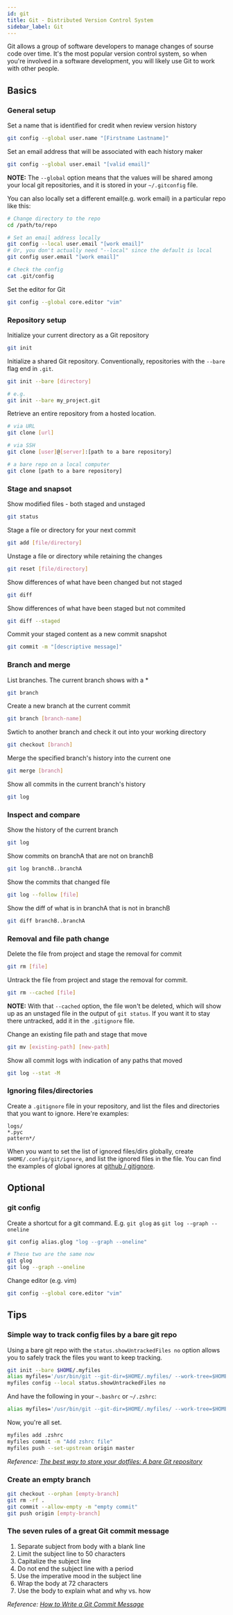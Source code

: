 ```yaml
---
id: git
title: Git - Distributed Version Control System
sidebar_label: Git
---
```


Git allows a group of software developers to manage changes of sourse code over time. 
It's the most popular version control system, so when you're involved in a software 
development, you will likely use Git to work with other people.

## Basics

### General setup

Set a name that is identified for credit when review version history

``` sh
git config --global user.name "[Firstname Lastname]"
```

Set an email address that will be associated with each history maker

``` sh
git config --global user.email "[valid email]"
```

**NOTE:** The `--global` option means that the values will be shared among your local git repositories,
and it is stored in your `~/.gitconfig` file.


You can also locally set a different email(e.g. work email) in a particular repo like this:

``` sh
# Change directory to the repo
cd /path/to/repo

# Set an email address locally
git config --local user.email "[work email]"
# Or, you don't actually need "--local" since the default is local
git config user.email "[work email]"

# Check the config
cat .git/config
```

Set the editor for Git

``` sh
git config --global core.editor "vim"
```

### Repository setup

Initialize your current directory as a Git repository

``` sh
git init
```

Initialize a shared Git repository. Conventionally, repositories with the `--bare` flag
end in `.git`.

``` sh
git init --bare [directory]

# e.g.
git init --bare my_project.git
```

Retrieve an entire repository from a hosted location.

``` sh
# via URL
git clone [url]

# via SSH
git clone [user]@[server]:[path to a bare repository]

# a bare repo on a local computer
git clone [path to a bare repository]
```

### Stage and snapsot

Show modified files - both staged and unstaged

``` sh
git status
```

Stage a file or directory for your next commit

``` sh
git add [file/directory]
```

Unstage a file or directory while retaining the changes

``` sh
git reset [file/directory]
```

Show differences of what have been changed but not staged

``` sh
git diff
```

Show differences of what have been staged but not commited

``` sh
git diff --staged
```

Commit your staged content as a new commit snapshot

``` sh
git commit -m "[descriptive message]"
```

### Branch and merge

List branches. The current branch shows with a *

``` sh
git branch
```

Create a new branch at the current commit

``` sh
git branch [branch-name]
```

Swtich to another branch and check it out into your working directory

``` sh
git checkout [branch]
```

Merge the specified branch's history into the current one

``` sh
git merge [branch]
```

Show all commits in the current branch's history

``` sh
git log
```

### Inspect and compare

Show the history of the current branch

``` sh
git log
```

Show commits on branchA that are not on branchB

``` sh
git log branchB..branchA
```

Show the commits that changed file

``` sh
git log --follow [file]
```

Show the diff of what is in branchA that is not in branchB

``` sh
git diff branchB..branchA
```

### Removal and file path change

Delete the file from project and stage the removal for commit

``` sh
git rm [file]
```

Untrack the file from project and stage the removal for commit.

``` sh
git rm --cached [file]
```

**NOTE:** With that `--cached` option, the file won't be deleted, which will show
up as an unstaged file in the output of `git status`. If you want it to stay there 
untracked, add it in the `.gitignore` file.

Change an existing file path and stage that move

``` sh
git mv [existing-path] [new-path]
```

Show all commit logs with indication of any paths that moved

``` sh
git log --stat -M
```

### Ignoring files/directories

Create a `.gitignore` file in your repository, and list the files and directories
that you want to ignore. Here're examples:

``` text
logs/
*.pyc
pattern*/
```

When you want to set the list of ignored files/dirs globally, create `$HOME/.config/git/ignore`,
and list the ignored files in the file. You can find the examples of global ignores at 
[github / gitignore](https://github.com/github/gitignore).

## Optional

### git config

Create a shortcut for a git command. E.g. `git glog` as `git log --graph --oneline`

``` sh
git config alias.glog "log --graph --oneline"

# These two are the same now
git glog
git log --graph --oneline
```

Change editor (e.g. vim)

``` sh
git config --global core.editor "vim"
```

## Tips

### Simple way to track config files by a bare git repo

Using a bare git repo with the `status.showUntrackedFiles no` option allows you to safely track the files you want to keep tracking.

``` sh
git init --bare $HOME/.myfiles
alias myfiles='/usr/bin/git --git-dir=$HOME/.myfiles/ --work-tree=$HOME'
myfiles config --local status.showUntrackedFiles no
```

And have the following in your `~.bashrc` or `~/.zshrc`:

``` sh
alias myfiles='/usr/bin/git --git-dir=$HOME/.myfiles/ --work-tree=$HOME'
```

Now, you're all set.

``` sh
myfiles add .zshrc
myfiles commit -m "Add zshrc file"
myfiles push --set-upstream origin master
```

*Reference: [The best way to store your dotfiles: A bare Git repository](https://www.atlassian.com/git/tutorials/dotfiles)*

### Create an empty branch

``` sh
git checkout --orphan [empty-branch]
git rm -rf .
git commit --allow-empty -m "empty commit"
git push origin [empty-branch]
```

### The seven rules of a great Git commit message

1. Separate subject from body with a blank line
2. Limit the subject line to 50 characters
3. Capitalize the subject line
4. Do not end the subject line with a period
5. Use the imperative mood in the subject line
6. Wrap the body at 72 characters
7. Use the body to explain what and why vs. how

*Reference: [How to Write a Git Commit Message](https://chris.beams.io/posts/git-commit/)*
